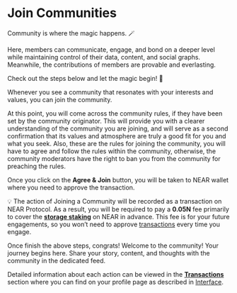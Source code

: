 # Join Communities

Community is where the magic happens. 🪄

Here, members can communicate, engage, and bond on a deeper level while maintaining control of their data, content, and social graphs. Meanwhile, the contributions of members are provable and everlasting.

Check out the steps below and let the magic begin! 🔮

Whenever you see a community that resonates with your interests and values,  you can join the community.



At this point, you will come across the community rules, if they have been set by the community originator. This will provide you with a clearer understanding of the community you are joining, and will serve as a second confirmation that its values and atmosphere are truly a good fit for you and what you seek. Also, these are the rules for joining the community, you will have to agree and follow the rules within the community, otherwise, the community moderators have the right to ban you from the community for preaching the rules.

Once you click on the **Agree & Join** button, you will be taken to NEAR wallet where you need to approve the transaction.

&#x20;💡 The action of Joining a Community will be recorded as a transaction on NEAR Protocol. As a result, you will be required to pay a **0.05N** fee primarily to cover the [**storage staking**](https://docs.near.org/concepts/storage/storage-staking) on NEAR in advance. This fee is for your future engagements, so you won’t need to approve [transactions](https://docs.near.org/concepts/basics/transactions/gas) every time you engage.

Once finish the above steps, congrats! Welcome to the community! Your journey begins here. Share your story, content, and thoughts with the community in the dedicated feed.

Detailed information about each action can be viewed in the [**Transactions**](navigate-popula.md#profile-section) section where you can find on your profile page as described in [Interface](navigate-popula.md).
